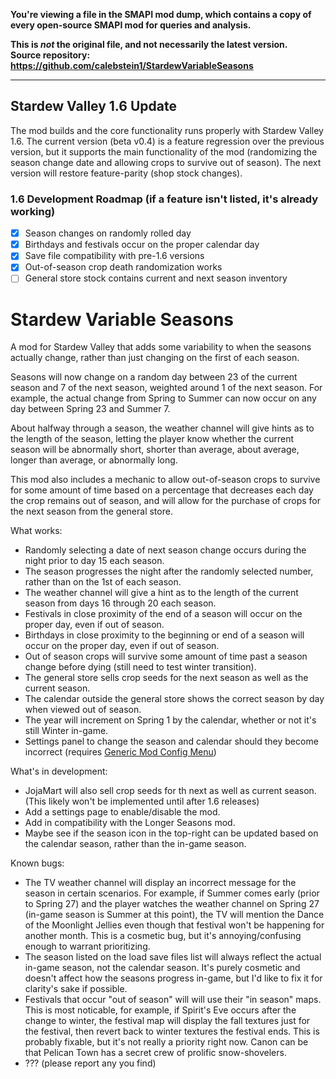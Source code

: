 **You're viewing a file in the SMAPI mod dump, which contains a copy of every open-source SMAPI mod
for queries and analysis.**

**This is _not_ the original file, and not necessarily the latest version.**  
**Source repository: https://github.com/calebstein1/StardewVariableSeasons**

----

## Stardew Valley 1.6 Update 

The mod builds and the core functionality runs properly with Stardew Valley 1.6.
The current version (beta v0.4) is a feature regression over the previous version, but it supports the main functionality of the mod (randomizing the season change date and allowing crops to survive out of season).
The next version will restore feature-parity (shop stock changes).

### 1.6 Development Roadmap (if a feature isn't listed, it's already working)

- [x] Season changes on randomly rolled day
- [X] Birthdays and festivals occur on the proper calendar day
- [X] Save file compatibility with pre-1.6 versions
- [X] Out-of-season crop death randomization works
- [ ] General store stock contains current and next season inventory

# Stardew Variable Seasons

A mod for Stardew Valley that adds some variability to when the seasons actually change, rather than just changing on the first of each season.

Seasons will now change on a random day between 23 of the current season and 7 of the next season, weighted around 1 of the next season.
For example, the actual change from Spring to Summer can now occur on any day between Spring 23 and Summer 7.

About halfway through a season, the weather channel will give hints as to the length of the season, letting the player know whether the current season will be abnormally short, shorter than average, about average, longer than average, or abnormally long.

This mod also includes a mechanic to allow out-of-season crops to survive for some amount of time based on a percentage that decreases each day the crop remains out of season, and will allow for the purchase of crops for the next season from the general store.

What works:

- Randomly selecting a date of next season change occurs during the night prior to day 15 each season.
- The season progresses the night after the randomly selected number, rather than on the 1st of each season.
- The weather channel will give a hint as to the length of the current season from days 16 through 20 each season.
- Festivals in close proximity of the end of a season will occur on the proper day, even if out of season.
- Birthdays in close proximity to the beginning or end of a season will occur on the proper day, even if out of season.
- Out of season crops will survive some amount of time past a season change before dying (still need to test winter transition).
- The general store sells crop seeds for the next season as well as the current season.
- The calendar outside the general store shows the correct season by day when viewed out of season.
- The year will increment on Spring 1 by the calendar, whether or not it's still Winter in-game.
- Settings panel to change the season and calendar should they become incorrect (requires [Generic Mod Config Menu](https://www.nexusmods.com/stardewvalley/mods/5098))

What's in development:

- JojaMart will also sell crop seeds for th next as well as current season. (This likely won't be implemented until after 1.6 releases)
- Add a settings page to enable/disable the mod.
- Add in compatibility with the Longer Seasons mod.
- Maybe see if the season icon in the top-right can be updated based on the calendar season, rather than the in-game season.

Known bugs:

- The TV weather channel will display an incorrect message for the season in certain scenarios. For example, if Summer comes early (prior to Spring 27) and the player watches the weather channel on Spring 27 (in-game season is Summer at this point), the TV will mention the Dance of the Moonlight Jellies even though that festival won't be happening for another month. This is a cosmetic bug, but it's annoying/confusing enough to warrant prioritizing.
- The season listed on the load save files list will always reflect the actual in-game season, not the calendar season. It's purely cosmetic and doesn't affect how the seasons progress in-game, but I'd like to fix it for clarity's sake if possible.
- Festivals that occur "out of season" will will use their "in season" maps. This is most noticable, for example, if Spirit's Eve occurs after the change to winter, the festival map will display the fall textures just for the festival, then revert back to winter textures the festival ends. This is probably fixable, but it's not really a priority right now. Canon can be that Pelican Town has a secret crew of prolific snow-shovelers.
- ??? (please report any you find)
